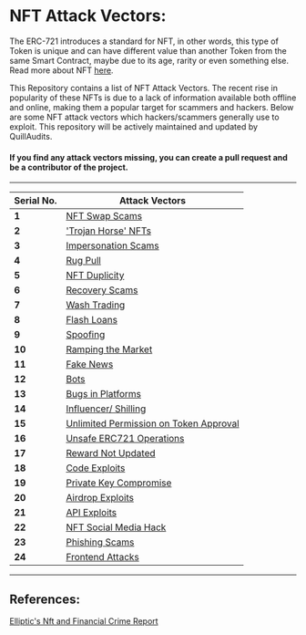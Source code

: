 # NFT Attack Vectors:

The ERC-721 introduces a standard for NFT, in other words, this type of Token is unique and can have different value than another Token from the same Smart Contract, maybe due to its age, rarity or even something else. Read more about NFT [here](https://ethereum.org/en/nft/).

This Repository contains a list of NFT Attack Vectors. The recent rise in popularity of these NFTs is due to a lack of information available both offline and online, making them a popular target for scammers and hackers. Below are some NFT attack vectors which hackers/scammers generally use to exploit. This repository will be actively maintained and updated by QuillAudits.

#### If you find any attack vectors missing, you can create a pull request and be a contributor of the project. 

---
Serial No. | Attack Vectors
--- | ---
**1** | [NFT Swap Scams](data/1.md)
**2** | ['Trojan Horse' NFTs](data/2.md)
**3** | [Impersonation Scams](data/3.md)
**4** | [Rug Pull](data/4.md)
**5** | [NFT Duplicity](data/5.md)
**6** | [Recovery Scams](data/6.md)
**7** | [Wash Trading](data/7.md)
**8** | [Flash Loans](data/8.md)
**9** | [Spoofing](data/9.md)
**10** | [Ramping the Market](data/10.md)
**11** | [Fake News](data/11.md)
**12** | [Bots](data/12.md)
**13** | [Bugs in Platforms](data/13.md)
**14** | [Influencer/ Shilling](data/14.md)
**15** | [Unlimited Permission on Token Approval](data/15.md)
**16** | [Unsafe ERC721 Operations](data/16.md)
**17** | [Reward Not Updated](data/17.md)
**18** | [Code Exploits](data/18.md)
**19** | [Private Key Compromise](data/19.md)
**20** | [Airdrop Exploits](data/20.md)
**21** | [API Exploits](data/21.md)
**22** | [NFT Social Media Hack](data/22.md)
**23** | [Phishing Scams](data/23.md)
**24** | [Frontend Attacks](data/24.md)

-----

## References:
[Elliptic's Nft and Financial Crime Report](https://www.elliptic.co/hubfs/NFT%20Report%202022.pdf)


